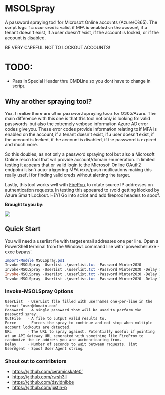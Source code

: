 # MSOLSpray
A password spraying tool for Microsoft Online accounts (Azure/O365). The script logs if a user cred is valid, if MFA is enabled on the account, if a tenant doesn't exist, if a user doesn't exist, if the account is locked, or if the account is disabled. 

BE VERY CAREFUL NOT TO LOCKOUT ACCOUNTS!

# TODO:

- Pass in Special Header thru CMDLine so you dont have to change in script.

## Why another spraying tool?
Yes, I realize there are other password spraying tools for O365/Azure. The main difference with this one is that this tool not only is looking for valid passwords, but also the extremely verbose information Azure AD error codes give you. These error codes provide information relating to if MFA is enabled on the account, if a tenant doesn't exist, if a user doesn't exist, if the account is locked, if the account is disabled, if the password is expired and much more.

So this doubles, as not only a password spraying tool but also a Microsoft Online recon tool that will provide account/domain enumeration. In limited testing it appears that on valid login to the Microsoft Online OAuth2 endpoint it isn't auto-triggering MFA texts/push notifications making this really useful for finding valid creds without alerting the target.

Lastly, this tool works well with [FireProx](https://github.com/ustayready/fireprox) to rotate source IP addresses on authentication requests. In testing this appeared to avoid getting blocked by Azure Smart Lockout. HEY! Go into script and add fireprox headers to spoof.

**Brought to you by:**

[<img src="https://www.blackhillsinfosec.com/wp-content/uploads/2016/03/BHIS-logo-L-300x300.png">](https://www.blackhillsinfosec.com)

## Quick Start
You will need a userlist file with target email addresses one per line. Open a PowerShell terminal from the Windows command line with 'powershell.exe -exec bypass'.

```PowerShell
Import-Module MSOLSpray.ps1
Invoke-MSOLSpray -UserList .\userlist.txt -Password Winter2020
Invoke-MSOLSpray -UserList .\userlist.txt -Password Winter2020 -Delay 10
Invoke-MSOLSpray -UserList .\userlist.txt -Password Winter2020 -Delay 10 -UserAgent UA -URL https://api-gateway-endpoint-id.execute-api.us-east-1.amazonaws.com/fireprox
Invoke-MSOLSpray -UserList .\userlist.txt -Password Winter2020 -Delay 10 -UserAgent UA -URL https://api-gateway-endpoint-id.execute-api.us-east-1.amazonaws.com/fireprox -UserAgent SpecialString -OutFile valid-users.txt
```

### Invoke-MSOLSpray Options
```
UserList  - UserList file filled with usernames one-per-line in the format "user@domain.com"
Password  - A single password that will be used to perform the password spray.
OutFile   - A file to output valid results to.
Force     - Forces the spray to continue and not stop when multiple account lockouts are detected.
URL       - The URL to spray against. Potentially useful if pointing at an API Gateway URL generated with something like FireProx to randomize the IP address you are authenticating from.
Delay     - Number of seconds to wait between requests. (int)
UserAgent - Spoof User Agent string.
```

### Shout out to contributors
- https://github.com/ceramicskate0/
- https://github.com/rvrsh3ll
- https://github.com/davidnibbe
- https://github.com/justin-p
